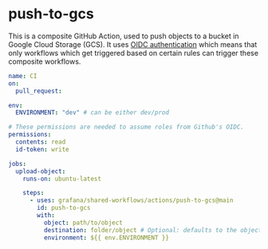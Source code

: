 # push-to-gcs

This is a composite GitHub Action, used to push objects to a bucket in Google Cloud Storage (GCS).
It uses [OIDC authentication](https://docs.github.com/en/actions/deployment/security-hardening-your-deployments/about-security-hardening-with-openid-connect)
which means that only workflows which get triggered based on certain rules can
trigger these composite workflows.

```yaml
name: CI
on:
  pull_request:

env:
  ENVIRONMENT: "dev" # can be either dev/prod

# These permissions are needed to assume roles from Github's OIDC.
permissions:
  contents: read
  id-token: write

jobs:
  upload-object:
    runs-on: ubuntu-latest

    steps:
      - uses: grafana/shared-workflows/actions/push-to-gcs@main
        id: push-to-gcs
        with:
          object: path/to/object
          destination: folder/object # Optional: defaults to the object input
          environment: ${{ env.ENVIRONMENT }}
```
